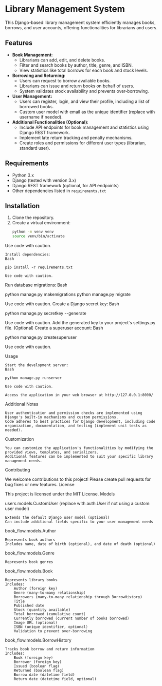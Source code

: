 # Library Management System

This Django-based library management system efficiently manages books, borrows, and user accounts, offering functionalities for librarians and users.

## Features

- **Book Management:**
   - Librarians can add, edit, and delete books.
   - Filter and search books by author, title, genre, and ISBN.
   - View statistics like total borrows for each book and stock levels.
- **Borrowing and Returning:**
   - Users can request to borrow available books.
   - Librarians can issue and return books on behalf of users.
   - System validates stock availability and prevents over-borrowing.
- **User Management:**
   - Users can register, login, and view their profile, including a list of borrowed books.
   - Custom user model with email as the unique identifier (replace with username if needed).
- **Additional Functionalities (Optional):**
   - Include API endpoints for book management and statistics using Django REST framework.
   - Implement late return tracking and penalty mechanisms.
   - Create roles and permissions for different user types (librarian, standard user).

## Requirements

- Python 3.x
- Django (tested with version 3.x)
- Django REST framework (optional, for API endpoints)
- Other dependencies listed in `requirements.txt`

## Installation

1. Clone the repository.
2. Create a virtual environment:
   ```bash
   python -m venv venv
   source venv/bin/activate

Use code with caution.

    Install dependencies:
    Bash

    pip install -r requirements.txt

    Use code with caution.

Run database migrations:
Bash

python manage.py makemigrations
python manage.py migrate

Use code with caution.
Create a Django secret key:
Bash

python manage.py secretkey --generate

Use code with caution.
Add the generated key to your project's settings.py file.
(Optional) Create a superuser account:
Bash

python manage.py createsuperuser

Use code with caution.

Usage

    Start the development server:
    Bash

    python manage.py runserver

    Use code with caution.

    Access the application in your web browser at http://127.0.0.1:8000/

Additional Notes

    User authentication and permission checks are implemented using Django's built-in mechanisms and custom permissions.
    Code adheres to best practices for Django development, including code organization, documentation, and testing (implement unit tests as needed).

Customization

    You can customize the application's functionalities by modifying the provided views, templates, and serializers.
    Additional features can be implemented to suit your specific library management needs.

Contributing

We welcome contributions to this project! Please create pull requests for bug fixes or new features.
License

This project is licensed under the MIT License.
Models

users.models.CustomUser (replace with auth.User if not using a custom user model)

    Extends the default Django user model (optional)
    Can include additional fields specific to your user management needs

book_flow.models.Author

    Represents book authors
    Includes name, date of birth (optional), and date of death (optional)

book_flow.models.Genre

    Represents book genres

book_flow.models.Book

    Represents library books
    Includes:
        Author (foreign key)
        Genre (many-to-many relationship)
        Borrowers (many-to-many relationship through BorrowHistory)
        Title
        Published date
        Stock (quantity available)
        Total borrowed (cumulative count)
        Currently borrowed (current number of books borrowed)
        Image URL (optional)
        ISBN (unique identifier, optional)
        Validation to prevent over-borrowing

book_flow.models.BorrowHistory

    Tracks book borrow and return information
    Includes:
        Book (foreign key)
        Borrower (foreign key)
        Issued (boolean flag)
        Returned (boolean flag)
        Borrow date (datetime field)
        Return date (datetime field, optional)
